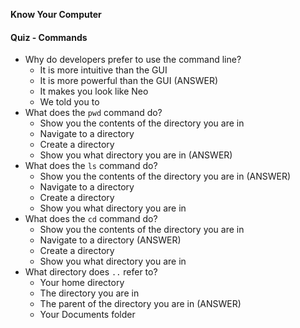 **Know Your Computer**



#### Quiz - Commands

* Why do developers prefer to use the command line?
  * It is more intuitive than the GUI
  * It is more powerful than the GUI (ANSWER)
  * It makes you look like Neo
  * We told you to
* What does the `pwd` command do?
  * Show you the contents of the directory you are in
  * Navigate to a directory
  * Create a directory
  * Show you what directory you are in (ANSWER)
* What does the `ls` command do?
  * Show you the contents of the directory you are in (ANSWER)
  * Navigate to a directory
  * Create a directory
  * Show you what directory you are in
* What does the `cd` command do?
  * Show you the contents of the directory you are in
  * Navigate to a directory (ANSWER)
  * Create a directory
  * Show you what directory you are in
* What directory does `..` refer to?
  * Your home directory
  * The directory you are in
  * The parent of the directory you are in (ANSWER)
  * Your Documents folder
